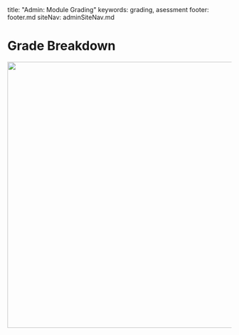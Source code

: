 <frontmatter>
title: "Admin: Module Grading"
keywords: grading, asessment
footer: footer.md
siteNav: adminSiteNav.md
</frontmatter>

<link rel="stylesheet" href="../css/main.css">
<link rel="stylesheet" href="../css/admin.css">

<include src="../common/header.md" />

<div class="website-content" id="main">

# Grade Breakdown

<img src="{{baseUrl}}/admin/images/gradeBreakdown.png" width="600"/>
<p/>

<panel header="%%Admin {{ icon_embedding }} Participation%%" minimized >
  <include src="participation.md#main" />
</panel>
<panel header="%%Admin {{ icon_embedding }} Exams%%" minimized >
  <include src="exams.md#main" />
</panel>
<panel header="%%Admin {{ icon_embedding }} Project%%" minimized >
  <include src="project-assessment.md#main" />
</panel>

</div>